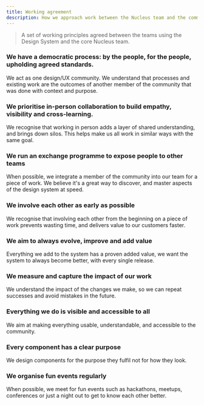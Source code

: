 ```yaml
---
title: Working agreement
description: How we approach work between the Nucleus team and the community
---
```


> A set of working principles agreed between the teams using the Design System and the core Nucleus team.



### We have a democratic process: by the people, for the people, upholding agreed standards.
We act as one design/UX community. We understand that processes and existing work are the outcomes of another member of the community that was done with context and purpose.

### We prioritise in-person collaboration to build empathy, visibility and cross-learning.
We recognise that working in person adds a layer of shared understanding, and brings down silos. This helps make us all work in similar ways with the same goal.

### We run an exchange programme to expose people to other teams
When possible, we integrate a member of the community into our team for a piece of work. We believe it's a great way to discover, and master aspects of the design system at speed. 

### We involve each other as early as possible
We recognise that involving each other from the beginning on a piece of work prevents wasting time, and delivers value to our customers faster.

### We aim to always evolve, improve and add value
Everything we add to the system has a proven added value, we want the system to always become better, with every single release.

### We measure and capture the impact of our work
We understand the impact of the changes we make, so we can repeat successes and avoid mistakes in the future.

### Everything we do is visible and accessible to all
We aim at making everything usable, understandable, and accessible to the community.

### Every component has a clear purpose
We design components for the purpose they fulfil not for how they look.

### We organise fun events regularly
When possible, we meet for fun events such as hackathons, meetups, conferences or just a night out to get to know each other better.
